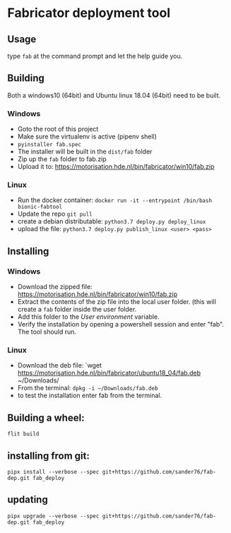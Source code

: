 # Fabricator deployment tool

## Usage

type `fab` at the command prompt and let the help guide you.

## Building

Both a windows10 (64bit) and Ubuntu linux 18.04 (64bit) need to be built.

### Windows

- Goto the root of this project
- Make sure the virtualenv is active (pipenv shell)
- `pyinstaller fab.spec`
- The installer will be built in the `dist/fab` folder
- Zip up the `fab` folder to fab.zip
- Upload it to: https://motorisation.hde.nl/bin/fabricator/win10/fab.zip

### Linux

- Run the docker container: `docker run -it --entrypoint /bin/bash bionic-fabtool`
- Update the repo `git pull`
- create a debian distributable: `python3.7 deploy.py deploy_linux`
- upload the file: `python3.7 deploy.py publish_linux <user> <pass>`

## Installing

### Windows

- Download the zipped file: https://motorisation.hde.nl/bin/fabricator/win10/fab.zip
- Extract the contents of the zip file into the local user folder. (this will create a `fab` folder inside the user folder.
- Add this folder to the *User environment* variable.
- Verify the installation by opening a powershell session and enter "fab". The tool should run.

### Linux

- Download the deb file: `wget https://motorisation.hde.nl/bin/fabricator/ubuntu18_04/fab.deb ~/Downloads/
- From the terminal: `dpkg -i ~/Downloads/fab.deb`
- to test the installation enter fab from the terminal.

## Building a wheel:

`flit build`

## installing from git:

`pipx install --verbose --spec git+https://github.com/sander76/fab-dep.git fab_deploy`

## updating

`pipx upgrade --verbose --spec git+https://github.com/sander76/fab-dep.git fab_deploy`
